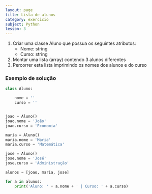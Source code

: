 ```yaml
---
layout: page
title: Lista de alunos
category: exercicio
subject: Python
lesson: 3
---
```

1. Criar uma classe Aluno que possua os seguintes atributos:
    * Nome: string
    * Curso: string
2. Montar uma lista (array) contendo 3 alunos diferentes
3. Percorrer esta lista imprimindo os nomes dos alunos e do curso

### Exemplo de solução

```python
class Aluno:

    nome = ''
    curso = ''


joao = Aluno()
joao.nome = 'João'
joao.curso = 'Economia'

maria = Aluno()
maria.nome = 'Maria'
maria.curso = 'Matemática'

jose = Aluno()
jose.nome = 'José'
jose.curso = 'Administração'

alunos = [joao, maria, jose]

for a in alunos:
    print('Aluno: ' + a.nome + ' | Curso: ' + a.curso)
```
